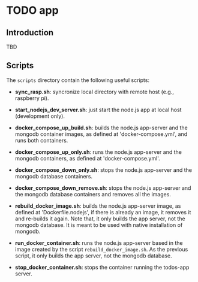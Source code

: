 # TODO app

## Introduction 

TBD

## Scripts

The `scripts` directory contain the following useful scripts:

- **sync_rasp.sh**: syncronize local directory with remote host (e.g., raspberry pi).

- **start_nodejs_dev_server.sh**: just start the node.js app at local host (development only).

- **docker_compose_up_build.sh**: builds the node.js app-server and the mongodb container images, as defined at 'docker-compose.yml', and runs both containers.

- **docker_compose_up_only.sh**:  runs the node.js app-server and the mongodb containers, as defined at 'docker-compose.yml'.

- **docker_compose_down_only.sh**: stops the node.js app-server and the mongodb database containers.

- **docker_compose_down_remove.sh**:  stops the node.js app-server and the mongodb database containers and removes all the images. 


- **rebuild_docker_image.sh**: builds the node.js app-server image, as defined at 'Dockerfile.nodejs', if there is already an image, it removes it and re-builds it again. Note that, it only builds the app server, not the mongodb database. It is meant to be used with native installation of mongodb. 

- **run_docker_container.sh**: runs the node.js app-server based in the image created by the script `rebuild_docker_image.sh`. As the previous script, it only builds the app server, not the mongodb database.

- **stop_docker_container.sh**: stops the container running the todos-app server. 
